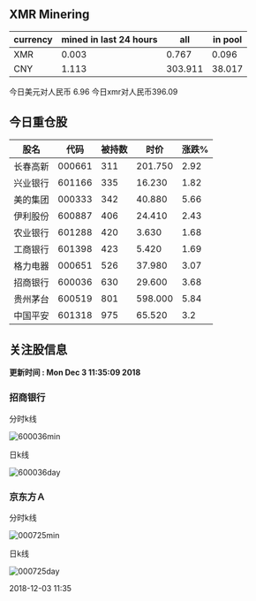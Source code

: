## XMR Minering

|currency|mined in last 24 hours|all|in pool|
|---|---|---|---|
|XMR|0.003|0.767|0.096|
|CNY|1.113|303.911|38.017|

今日美元对人民币 6.96	今日xmr对人民币396.09


## 今日重仓股 

|股名|代码|被持数|时价|涨跌%|
|---|---|---|---|---|
|长春高新|000661|311|201.750|2.92|
|兴业银行|601166|335|16.230|1.82|
|美的集团|000333|342|40.880|5.66|
|伊利股份|600887|406|24.410|2.43|
|农业银行|601288|420|3.630|1.68|
|工商银行|601398|423|5.420|1.69|
|格力电器|000651|526|37.980|3.07|
|招商银行|600036|630|29.600|3.68|
|贵州茅台|600519|801|598.000|5.84|
|中国平安|601318|975|65.520|3.2|

## 关注股信息
**更新时间 : Mon Dec  3 11:35:09 2018**
### 招商银行 
分时k线

![600036min](http://image.sinajs.cn/newchart/min/n/sh600036.gif)

日k线

![600036day](http://image.sinajs.cn/newchart/daily/n/sh600036.gif)

### 京东方Ａ 
分时k线

![000725min](http://image.sinajs.cn/newchart/min/n/sz000725.gif)

日k线

![000725day](http://image.sinajs.cn/newchart/daily/n/sz000725.gif)

2018-12-03 11:35
